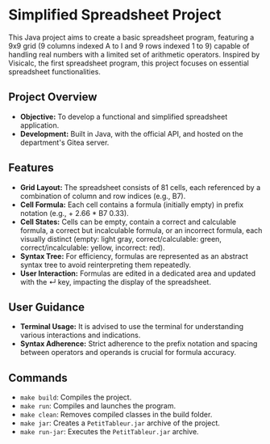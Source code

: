 
# Simplified Spreadsheet Project

This Java project aims to create a basic spreadsheet program, featuring a 9x9 grid (9 columns indexed A to I and 9 rows indexed 1 to 9) capable of handling real numbers with a limited set of arithmetic operators. Inspired by Visicalc, the first spreadsheet program, this project focuses on essential spreadsheet functionalities.

## Project Overview

- **Objective:** To develop a functional and simplified spreadsheet application.
- **Development:** Built in Java, with the official API, and hosted on the department's Gitea server.

## Features

- **Grid Layout:** The spreadsheet consists of 81 cells, each referenced by a combination of column and row indices (e.g., B7).
- **Cell Formula:** Each cell contains a formula (initially empty) in prefix notation (e.g., + 2.66 * B7 0.33).
- **Cell States:** Cells can be empty, contain a correct and calculable formula, a correct but incalculable formula, or an incorrect formula, each visually distinct (empty: light gray, correct/calculable: green, correct/incalculable: yellow, incorrect: red).
- **Syntax Tree:** For efficiency, formulas are represented as an abstract syntax tree to avoid reinterpreting them repeatedly.
- **User Interaction:** Formulas are edited in a dedicated area and updated with the ↵ key, impacting the display of the spreadsheet.

## User Guidance

- **Terminal Usage:** It is advised to use the terminal for understanding various interactions and indications.
- **Syntax Adherence:** Strict adherence to the prefix notation and spacing between operators and operands is crucial for formula accuracy.

## Commands

- `make build`: Compiles the project.
- `make run`: Compiles and launches the program.
- `make clean`: Removes compiled classes in the build folder.
- `make jar`: Creates a `PetitTableur.jar` archive of the project.
- `make run-jar`: Executes the `PetitTableur.jar` archive.

